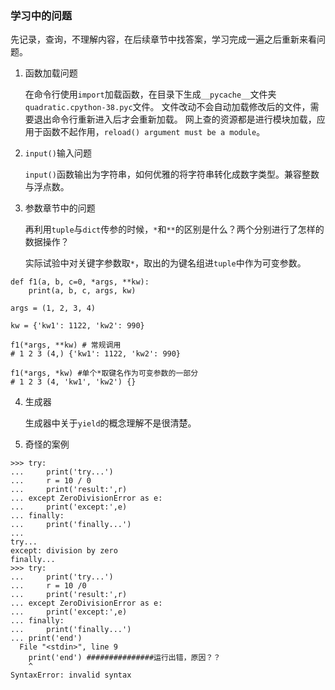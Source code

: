 ### 学习中的问题

先记录，查询，不理解内容，在后续章节中找答案，学习完成一遍之后重新来看问题。

1. 函数加载问题

    在命令行使用`import`加载函数，在目录下生成`__pycache__`文件夹`quadratic.cpython-38.pyc`文件。
    文件改动不会自动加载修改后的文件，需要退出命令行重新进入后才会重新加载。
    网上查的资源都是进行模块加载，应用于函数不起作用，`reload() argument must be a module`。

2. `input()`输入问题

    `input()`函数输出为字符串，如何优雅的将字符串转化成数字类型。兼容整数与浮点数。

3. 参数章节中的问题

    再利用`tuple`与`dict`传参的时候，`*`和`**`的区别是什么？两个分别进行了怎样的数据操作？

    实际试验中对关键字参数取`*`，取出的为键名组进`tuple`中作为可变参数。

```
def f1(a, b, c=0, *args, **kw):
    print(a, b, c, args, kw)

args = (1, 2, 3, 4)

kw = {'kw1': 1122, 'kw2': 990}

f1(*args, **kw) # 常规调用
# 1 2 3 (4,) {'kw1': 1122, 'kw2': 990}

f1(*args, *kw) #单个*取键名作为可变参数的一部分
# 1 2 3 (4, 'kw1', 'kw2') {}
```

4. 生成器

    生成器中关于`yield`的概念理解不是很清楚。

5. 奇怪的案例

```
>>> try:
...     print('try...')
...     r = 10 / 0
...     print('result:',r)
... except ZeroDivisionError as e:
...     print('except:',e)
... finally:
...     print('finally...')
...
try...
except: division by zero
finally...
>>> try:
...     print('try...')
...     r = 10 /0
...     print('result:',r)
... except ZeroDivisionError as e:
...     print('except:',e)
... finally:
...     print('finally...')
... print('end')
  File "<stdin>", line 9
    print('end') ###############运行出错，原因？？
    ^
SyntaxError: invalid syntax
```